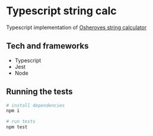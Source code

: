 # Typescript string calc
Typescript implementation of [Osheroves string calculator](https://osherove.com/tdd-kata-1)

## Tech and frameworks
* Typescript
* Jest
* Node

## Running the tests
```bash
# install dependencies
npm i

# run tests
npm test
```
